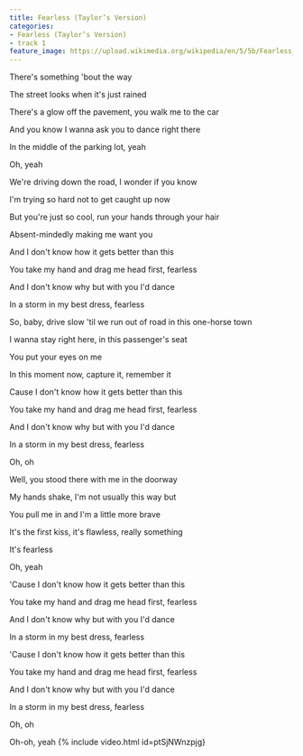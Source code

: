 ```yaml
---
title: Fearless (Taylor’s Version)
categories:
- Fearless (Taylor’s Version)
- track 1
feature_image: https://upload.wikimedia.org/wikipedia/en/5/5b/Fearless_%28Taylor%27s_Version%29_%282021_album_cover%29_by_Taylor_Swift.png
--- 
```

There's something 'bout the way

The street looks when it's just rained

There's a glow off the pavement, you walk me to the car

And you know I wanna ask you to dance right there

In the middle of the parking lot, yeah

Oh, yeah

We're driving down the road, I wonder if you know

I'm trying so hard not to get caught up now

But you're just so cool, run your hands through your hair

Absent-mindedly making me want you

And I don't know how it gets better than this

You take my hand and drag me head first, fearless

And I don't know why but with you I'd dance

In a storm in my best dress, fеarless

So, baby, drive slow 'til we run out of road in this onе-horse town

I wanna stay right here, in this passenger's seat

You put your eyes on me

In this moment now, capture it, remember it

Cause I don't know how it gets better than this

You take my hand and drag me head first, fearless

And I don't know why but with you I'd dance

In a storm in my best dress, fearless

Oh, oh

Well, you stood there with me in the doorway

My hands shake, I'm not usually this way but

You pull me in and I'm a little more brave

It's the first kiss, it's flawless, really something

It's fearless

Oh, yeah

'Cause I don't know how it gets better than this

You take my hand and drag me head first, fearless

And I don't know why but with you I'd dance

In a storm in my best dress, fearless

'Cause I don't know how it gets better than this

You take my hand and drag me head first, fearless

And I don't know why but with you I'd dance

In a storm in my best dress, fearless

Oh, oh

Oh-oh, yeah
{% include video.html id=ptSjNWnzpjg}